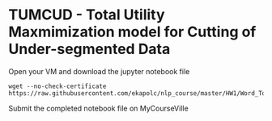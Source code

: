 # TUMCUD - Total Utility Maxmimization model for Cutting of Under-segmented Data

Open your VM and download the jupyter notebook file

```
wget --no-check-certificate https://raw.githubusercontent.com/ekapolc/nlp_course/master/HW1/Word_Tokenizer_Lab.ipynb
```

Submit the completed notebook file on MyCourseVille
